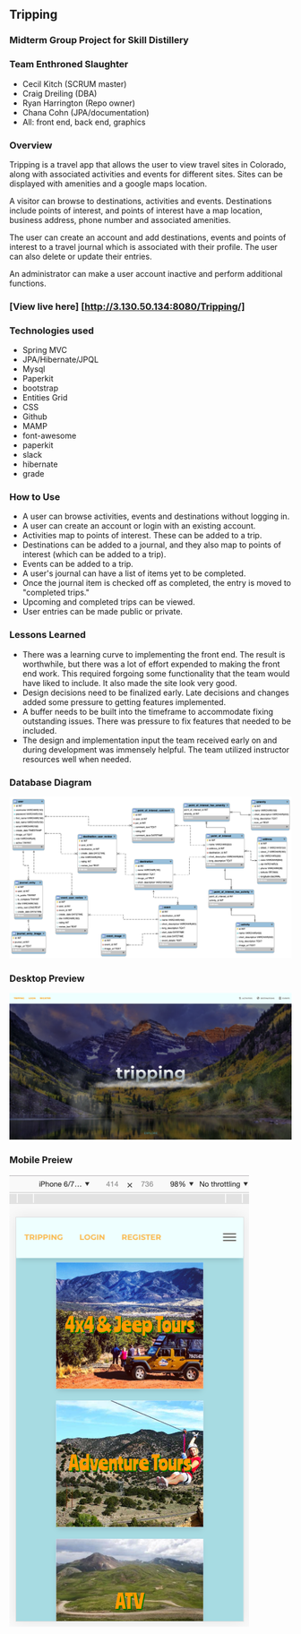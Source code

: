 ## Tripping

### Midterm Group Project for Skill Distillery

### Team Enthroned Slaughter
* Cecil Kitch (SCRUM master)
* Craig Dreiling (DBA)
* Ryan Harrington (Repo owner)
* Chana Cohn (JPA/documentation)
* All: front end, back end, graphics

### Overview
Tripping is a travel app that allows the user to view travel sites in Colorado, along
with associated activities and events for different sites. Sites can be displayed with
amenities and a google maps location.

A visitor can browse to destinations, activities and events. Destinations include points of interest, 
and points of interest have a map location, business address, phone number and associated
amenities.

The user can create an account and add destinations, events and points of interest to a travel journal 
which is associated with their profile. The user can also delete or update their entries.

An administrator can make a user account inactive and perform additional functions.

### [View live here] [http://3.130.50.134:8080/Tripping/]

### Technologies used
* Spring MVC
* JPA/Hibernate/JPQL
* Mysql
* Paperkit
* bootstrap
* Entities Grid
* CSS
* Github
* MAMP
* font-awesome
* paperkit
* slack
* hibernate
* grade

### How to Use
* A user can browse activities, events and destinations without logging in.
* A user can create an account or login with an existing account.
* Activities map to points of interest. These can be added to a trip.
* Destinations can be added to a journal, and they also map to points of interest
(which can be added to a trip).
* Events can be added to a trip.
* A user's journal can have a list of items yet to be completed.
* Once the journal item is checked off as completed, the entry is moved to "completed trips."
* Upcoming and completed trips can be viewed.
* User entries can be made public or private.

### Lessons Learned
* There was a learning curve to implementing the front end. The result is worthwhile,
but there was a lot of effort expended to making the front end work. This required
forgoing some functionality that the team would have liked to include. It also made the
site look very good.
* Design decisions need to be finalized early. Late decisions and changes added some
pressure to getting features implemented.
* A buffer needs to be built into the timeframe to accommodate fixing outstanding
issues. There was pressure to fix features that needed to be included.
* The design and implementation input the team received early on and during development
was immensely helpful. The team utilized instructor resources well when needed.

### Database Diagram
![Tripping](trippingdb.png)

### Desktop Preview

<img src="Screen Shot 2019-07-24 at 8.18.00 AM.png" />

### Mobile Preiew

<img src="Screen Shot 2019-07-24 at 8.19.03 AM.png" />
